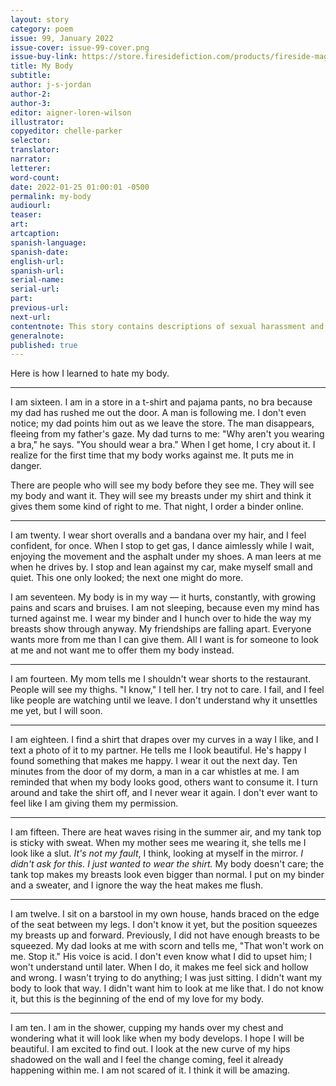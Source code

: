 ```yaml
---
layout: story
category: poem
issue: 99, January 2022
issue-cover: issue-99-cover.png
issue-buy-link: https://store.firesidefiction.com/products/fireside-magazine-issue-99-january-2022
title: My Body
subtitle:
author: j-s-jordan
author-2:
author-3:
editor: aigner-loren-wilson
illustrator: 
copyeditor: chelle-parker
selector:
translator:
narrator:
letterer:
word-count: 
date: 2022-01-25 01:00:01 -0500
permalink: my-body
audiourl:
teaser:
art: 
artcaption:
spanish-language:
spanish-date:
english-url:
spanish-url:
serial-name:
serial-url:
part:
previous-url:
next-url:
contentnote: This story contains descriptions of sexual harassment and the sexual objectification of a minor.
generalnote:
published: true
---
```

Here is how I learned to hate my body.

---

I am sixteen. I am in a store in a t-shirt and pajama pants, no bra because my dad has rushed me out the door. A man is following me. I don't even notice; my dad points him out as we leave the store. The man disappears, fleeing from my father's gaze. My dad turns to me: "Why aren't you wearing a bra," he says. "You should wear a bra." When I get home, I cry about it. I realize for the first time that my body works against me. It puts me in danger.

There are people who will see my body before they see me. They will see my body and want it. They will see my breasts under my shirt and think it gives them some kind of right to me. That night, I order a binder online.

---

I am twenty. I wear short overalls and a bandana over my hair, and I feel confident, for once. When I stop to get gas, I dance aimlessly while I wait, enjoying the movement and the asphalt under my shoes. A man leers at me when he drives by. I stop and lean against my car, make myself small and quiet. This one only looked; the next one might do more.


I am seventeen. My body is in my way — it hurts, constantly, with growing pains and scars and bruises. I am not sleeping, because even my mind has turned against me. I wear my binder and I hunch over to hide the way my breasts show through anyway. My friendships are falling apart. Everyone wants more from me than I can give them. All I want is for someone to look at me and not want me to offer them my body instead.

--- 

I am fourteen. My mom tells me I shouldn't wear shorts to the restaurant. People will see my thighs. "I know," I tell her. I try not to care. I fail, and I feel like people are watching until we leave. I don't understand why it unsettles me yet, but I will soon.

---

I am eighteen. I find a shirt that drapes over my curves in a way I like, and I text a photo of it to my partner. He tells me I look beautiful. He's happy I found something that makes me happy. I wear it out the next day. Ten minutes from the door of my dorm, a man in a car whistles at me. I am reminded that when my body looks good, others want to consume it. I turn around and take the shirt off, and I never wear it again. I don't ever want to feel like I am giving them my permission.

---

I am fifteen. There are heat waves rising in the summer air, and my tank top is sticky with sweat. When my mother sees me wearing it, she tells me I look like a slut. _It's not my fault_, I think, looking at myself in the mirror. _I didn't ask for this. I just wanted to wear the shirt._ My body doesn't care; the tank top makes my breasts look even bigger than normal. I put on my binder and a sweater, and I ignore the way the heat makes me flush. 

---

I am twelve. I sit on a barstool in my own house, hands braced on the edge of the seat between my legs. I don't know it yet, but the position squeezes my breasts up and forward. Previously, I did not have enough breasts to be squeezed. My dad looks at me with scorn and tells me, "That won't work on me. Stop it." His voice is acid. I don't even know what I did to upset him; I won't understand until later. When I do, it makes me feel sick and hollow and wrong. I wasn't trying to do anything; I was just sitting. I didn't want my body to look that way. I didn't want him to look at me like that. I do not know it, but this is the beginning of the end of my love for my body.

---

I am ten. I am in the shower, cupping my hands over my chest and wondering what it will look like when my body develops. I hope I will be beautiful. I am excited to find out. I look at the new curve of my hips shadowed on the wall and I feel the change coming, feel it already happening within me. I am not scared of it. I think it will be amazing.
